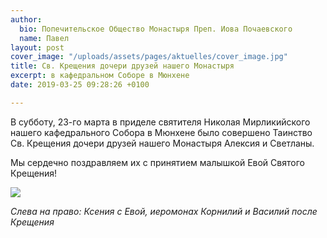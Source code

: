 ```yaml
---
author:
  bio: Попечительское Общество Монастыря Преп. Иова Почаевского
  name: Павел
layout: post
cover_image: "/uploads/assets/pages/aktuelles/cover_image.jpg"
title: Св. Крещения дочери друзей нашего Монастыря
excerpt: в кафедральном Соборе в Мюнхене
date: 2019-03-25 09:28:26 +0100

---
```

В субботу, 23-го марта в приделе святителя Николая Мирликийского нашего кафедрального Собора в Мюнхене было совершено Таинство Св. Крещения дочери друзей нашего Монастыря Алексия и Светланы.

Мы сердечно поздравляем их с принятием малышкой Евой Святого Крещения!

<div class="full zoomable"><img src="https://res.cloudinary.com/hiobmon/image/upload/v1553500158/media/2019/foto2.jpg"></div>

_Слева на право: Ксения с Евой, иеромонах Корнилий и Василий после Крещения_
